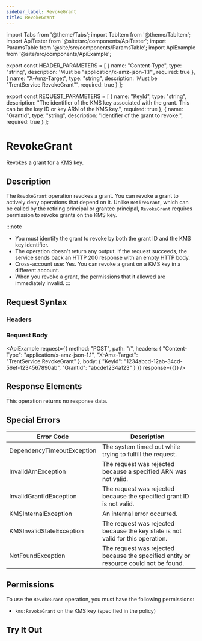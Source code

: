 ```yaml
---
sidebar_label: RevokeGrant
title: RevokeGrant
---
```


import Tabs from '@theme/Tabs';
import TabItem from '@theme/TabItem';
import ApiTester from '@site/src/components/ApiTester';
import ParamsTable from '@site/src/components/ParamsTable';
import ApiExample from '@site/src/components/ApiExample';

export const HEADER_PARAMETERS = [
  {
    name: "Content-Type",
    type: "string",
    description: 'Must be "application/x-amz-json-1.1"',
    required: true
  },
  {
    name: "X-Amz-Target",
    type: "string",
    description: 'Must be "TrentService.RevokeGrant"',
    required: true
  }
];

export const REQUEST_PARAMETERS = [
  {
    name: "KeyId",
    type: "string",
    description: "The identifier of the KMS key associated with the grant. This can be the key ID or key ARN of the KMS key.",
    required: true
  },
  {
    name: "GrantId",
    type: "string",
    description: "Identifier of the grant to revoke.",
    required: true
  }
];

# RevokeGrant

Revokes a grant for a KMS key.

## Description

The `RevokeGrant` operation revokes a grant. You can revoke a grant to actively deny operations that depend on it. Unlike `RetireGrant`, which can be called by the retiring principal or grantee principal, `RevokeGrant` requires permission to revoke grants on the KMS key.

:::note
- You must identify the grant to revoke by both the grant ID and the KMS key identifier.
- The operation doesn't return any output. If the request succeeds, the service sends back an HTTP 200 response with an empty HTTP body.
- Cross-account use: Yes. You can revoke a grant on a KMS key in a different account.
- When you revoke a grant, the permissions that it allowed are immediately invalid.
:::

## Request Syntax

### Headers

<ParamsTable parameters={HEADER_PARAMETERS} />

### Request Body

<ParamsTable parameters={REQUEST_PARAMETERS} />

<ApiExample
  request={{
    method: "POST",
    path: "/",
    headers: {
      "Content-Type": "application/x-amz-json-1.1",
      "X-Amz-Target": "TrentService.RevokeGrant"
    },
    body: {
      "KeyId": "1234abcd-12ab-34cd-56ef-1234567890ab",
      "GrantId": "abcde1234a123"
    }
  }}
  response={{}}
/>

## Response Elements

This operation returns no response data.

## Special Errors

| Error Code | Description |
|------------|-------------|
| DependencyTimeoutException | The system timed out while trying to fulfill the request. |
| InvalidArnException | The request was rejected because a specified ARN was not valid. |
| InvalidGrantIdException | The request was rejected because the specified grant ID is not valid. |
| KMSInternalException | An internal error occurred. |
| KMSInvalidStateException | The request was rejected because the key state is not valid for this operation. |
| NotFoundException | The request was rejected because the specified entity or resource could not be found. |

## Permissions

To use the `RevokeGrant` operation, you must have the following permissions:
- `kms:RevokeGrant` on the KMS key (specified in the policy)

## Try It Out

<ApiTester
  operation="RevokeGrant"
  description="Revoke a grant for a KMS key."
  parameters={REQUEST_PARAMETERS}
  exampleResponse={{}}
/> 
